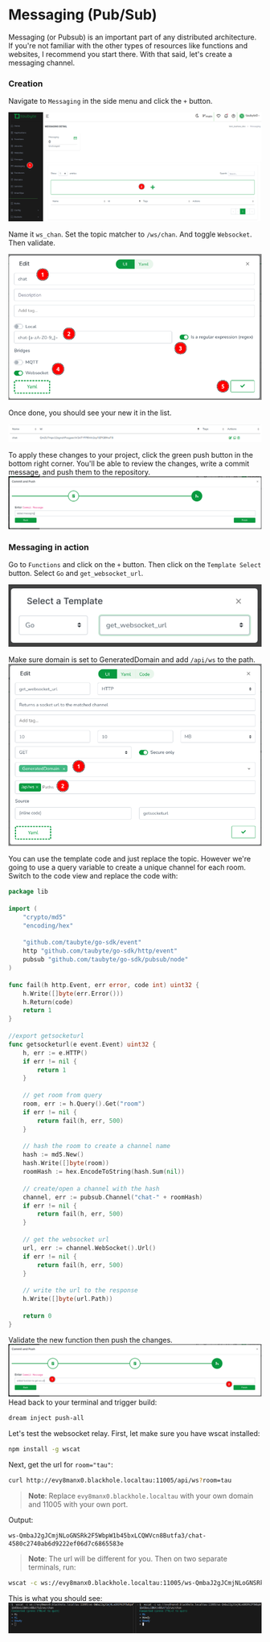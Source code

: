 # Messaging (Pub/Sub)

<!-- Source: docs-old/01-dev-getting-started/07-create-and-use-messaging.md -->
Messaging (or Pubsub) is an important part of any distributed architecture. If you're not familiar with the other types of resources like functions and websites, I recommend you start there. With that said, let's create a messaging channel.
### Creation

Navigate to `Messaging` in the side menu and click the `+` button.

![](../images/webconsole-dreamland-create-new-messaging.png)

Name it `ws_chan`. Set the topic matcher to `/ws/chan`. And toggle `Websocket`. Then validate.

![](../images/webconsole-dreamland-create-new-messaging-modal.png)

Once done, you should see your new it in the list.

![](../images/webconsole-dreamland-create-new-messaging-done.png)

To apply these changes to your project, click the green push button in the bottom right corner. You'll be able to review the changes, write a commit message, and push them to the repository.
![](../images/webconsole-dreamland-create-new-messaging-push-done.png)

### Messaging in action
Go to `Functions` and click on the `+` button. Then click on the `Template Select` button. Select `Go` and `get_websocket_url`.

![](../images/webconsole-dreamland-create-new-messaging-ws-func-template-select.png)

Make sure domain is set to GeneratedDomain and add `/api/ws` to the path.
![](../images/webconsole-dreamland-create-new-messaging-ws-func-edit-modal.png)

You can use the template code and just replace the topic. However we're going to use a query variable to create a unique channel for each room. Switch to the code view and replace the code with:
```go
package lib

import (
	"crypto/md5"
	"encoding/hex"

	"github.com/taubyte/go-sdk/event"
	http "github.com/taubyte/go-sdk/http/event"
	pubsub "github.com/taubyte/go-sdk/pubsub/node"
)

func fail(h http.Event, err error, code int) uint32 {
	h.Write([]byte(err.Error()))
	h.Return(code)
	return 1
}

//export getsocketurl
func getsocketurl(e event.Event) uint32 {
	h, err := e.HTTP()
	if err != nil {
		return 1
	}

	// get room from query
	room, err := h.Query().Get("room")
	if err != nil {
		return fail(h, err, 500)
	}

	// hash the room to create a channel name
	hash := md5.New()
	hash.Write([]byte(room))
	roomHash := hex.EncodeToString(hash.Sum(nil))

	// create/open a channel with the hash
	channel, err := pubsub.Channel("chat-" + roomHash)
	if err != nil {
		return fail(h, err, 500)
	}

	// get the websocket url
	url, err := channel.WebSocket().Url()
	if err != nil {
		return fail(h, err, 500)
	}

	// write the url to the response
	h.Write([]byte(url.Path))

	return 0
}
```

Validate the new function then push the changes.
![](../images/webconsole-dreamland-create-new-messaging-ws-func-push.png)
Head back to your terminal and trigger build:
```bash
dream inject push-all
```

Let's test the websocket relay. First, let make sure you have wscat installed:
```bash
npm install -g wscat
```

Next, get the url for `room="tau"`:
```bash
curl http://evy8manx0.blackhole.localtau:11005/api/ws?room=tau
```
> **Note**: Replace `evy8manx0.blackhole.localtau` with your own domain and 11005 with your own port.

Output:
```
ws-QmbaJ2gJCmjNLoGNSRk2F5WbpW1b45bxLCQWVcn8Butfa3/chat-4580c2740ab6d9222ef06d7c6865583e
```
> **Note**: The url will be different for you.
Then on two separate terminals, run:
```bash
wscat -c ws://evy8manx0.blackhole.localtau:11005/ws-QmbaJ2gJCmjNLoGNSRk2F5WbpW1b45bxLCQWVcn8Butfa3/chat-4580c2740ab6d9222ef06d7c6865583e
```

This is what you should see:
![](../images/webconsole-dreamland-create-new-messaging-wscat-example.png)

